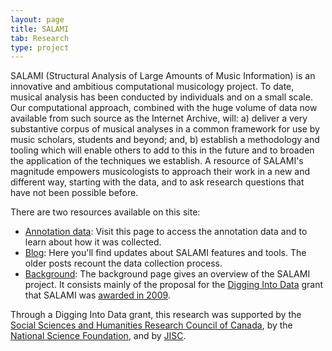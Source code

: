 ```yaml
---
layout: page
title: SALAMI
tab: Research
type: project
---
```


SALAMI (Structural Analysis of Large Amounts of Music Information) is an innovative and ambitious computational musicology project. To date, musical analysis has been conducted by individuals and on a small scale. Our computational approach, combined with the huge volume of data now available from such source as the Internet Archive, will: a) deliver a very substantive corpus of musical analyses in a common framework for use by music scholars, students and beyond; and, b) establish a methodology and tooling which will enable others to add to this in the future and to broaden the application of the techniques we establish. A resource of SALAMI's magnitude empowers musicologists to approach their work in a new and different way, starting with the data, and to ask research questions that have not been possible before.

There are two resources available on this site:

* [Annotation data](http://ddmal.music.mcgill.ca/research/salami/annotations): Visit this page to access the annotation data and to learn about how it was collected.
* [Blog](http://ddmal.music.mcgill.ca/blog/author:jordan): Here you'll find updates about SALAMI features and tools. The older posts recount the data collection process.
* [Background](http://ddmal.music.mcgill.ca/research/salami/background): The background page gives an overview of the SALAMI project. It consists mainly of the proposal for the [Digging Into Data](http://www.diggingintodata.org/) grant that SALAMI was [awarded in 2009](http://diggingintodata.org/awards/2009/project/structural-analysis-large-amounts-music-information).  

Through a Digging Into Data grant, this research was supported by the [Social Sciences and Humanities Research Council of Canada](http://www.sshrc-crsh.gc.ca/), by the [National Science Foundation](http://www.nsf.gov/), and by [JISC](https://www.jisc.ac.uk/).
